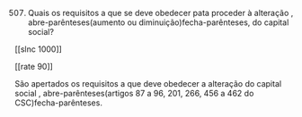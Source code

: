507.  Quais  os  requisitos  a  que  se  deve obedecer  pata  proceder  à  alteração  , abre-parênteses(aumento  ou diminuição)fecha-parênteses, do capital  social?

[[slnc 1000]]

[[rate 90]]

São apertados  os  requisitos  a que  deve obedecer  a alteração do capital social  , abre-parênteses(artigos 87 a 96, 201,  266,  456  a 462 do CSC)fecha-parênteses.
